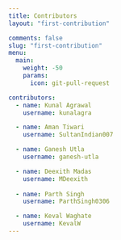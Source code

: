 ```yaml
---
title: Contributors
layout: "first-contribution"

comments: false
slug: "first-contribution"
menu:
  main:
    weight: -50
    params:
      icon: git-pull-request

contributors:
  - name: Kunal Agrawal
    username: kunalagra

  - name: Aman Tiwari
    username: SultanIndian007

  - name: Ganesh Utla
    username: ganesh-utla

  - name: Deexith Madas
    username: MDeexith
    
  - name: Parth Singh
    username: ParthSingh0306

  - name: Keval Waghate
    username: KevalW
---
```

